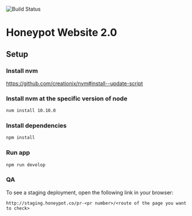 ![Build Status](https://api.travis-ci.org/honeypotio/website.svg?branch=master)

# Honeypot Website 2.0

## Setup

### Install nvm

https://github.com/creationix/nvm#install--update-script


### Install nvm at the specific version of node

```bash
nvm install 10.10.0
```

### Install dependencies

```bash
npm install
```

### Run app

```bash
npm run develop
```

### QA

To see a staging deployment, open the following link in your browser:
```
http://staging.honeypot.co/pr-<pr number>/<route of the page you want to check>
```

